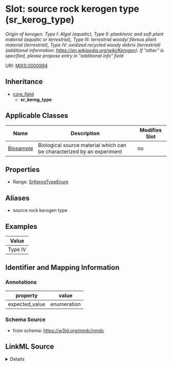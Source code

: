# Slot: source rock kerogen type (sr_kerog_type)


_Origin of kerogen. Type I: Algal (aquatic), Type II: planktonic and soft plant material (aquatic or terrestrial), Type III: terrestrial woody/ fibrous plant material (terrestrial), Type IV: oxidized recycled woody debris (terrestrial) (additional information: https://en.wikipedia.org/wiki/Kerogen). If "other" is specified, please propose entry in "additional info" field_



URI: [MIXS:0000994](https://w3id.org/mixs/0000994)




## Inheritance

* [core_field](core_field.md)
    * **sr_kerog_type**





## Applicable Classes

| Name | Description | Modifies Slot |
| --- | --- | --- |
[Biosample](Biosample.md) | Biological source material which can be characterized by an experiment |  no  |







## Properties

* Range: [SrKerogTypeEnum](SrKerogTypeEnum.md)



## Aliases


* source rock kerogen type




## Examples

| Value |
| --- |
| Type IV |

## Identifier and Mapping Information





### Annotations

| property | value |
| --- | --- |
| expected_value | enumeration || occurrence | 1 |



### Schema Source


* from schema: https://w3id.org/nmdc/nmdc




## LinkML Source

<details>
```yaml
name: sr_kerog_type
annotations:
  expected_value:
    tag: expected_value
    value: enumeration
  occurrence:
    tag: occurrence
    value: '1'
description: 'Origin of kerogen. Type I: Algal (aquatic), Type II: planktonic and
  soft plant material (aquatic or terrestrial), Type III: terrestrial woody/ fibrous
  plant material (terrestrial), Type IV: oxidized recycled woody debris (terrestrial)
  (additional information: https://en.wikipedia.org/wiki/Kerogen). If "other" is specified,
  please propose entry in "additional info" field'
title: source rock kerogen type
examples:
- value: Type IV
from_schema: https://w3id.org/nmdc/nmdc
aliases:
- source rock kerogen type
rank: 1000
is_a: core field
slot_uri: MIXS:0000994
multivalued: false
alias: sr_kerog_type
domain_of:
- Biosample
range: sr_kerog_type_enum

```
</details>